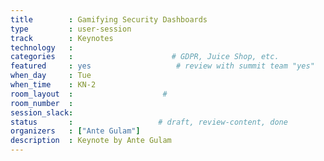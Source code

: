 ```yaml
---
title        : Gamifying Security Dashboards
type         : user-session
track        : Keynotes
technology   :
categories   :                      # GDPR, Juice Shop, etc.
featured     : yes                   # review with summit team "yes"
when_day     : Tue
when_time    : KN-2
room_layout  :                    #
room_number  :
session_slack:
status       :                   # draft, review-content, done
organizers   : ["Ante Gulam"]
description  : Keynote by Ante Gulam
---
```



<!--(add intro)

## WHY

(...)

## What

(...)

## Outcomes

(...)

## References

(...)


## Previous-->
